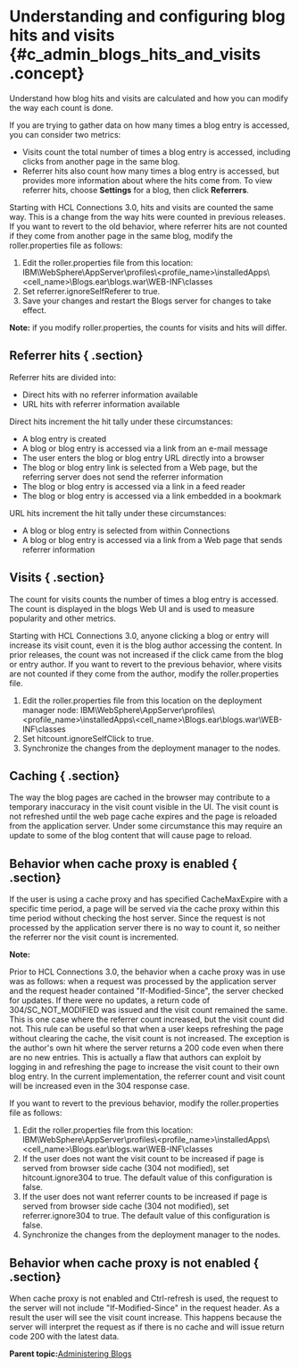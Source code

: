 # Understanding and configuring blog hits and visits {#c_admin_blogs_hits_and_visits .concept}

Understand how blog hits and visits are calculated and how you can modify the way each count is done.

If you are trying to gather data on how many times a blog entry is accessed, you can consider two metrics:

-   Visits count the total number of times a blog entry is accessed, including clicks from another page in the same blog.
-   Referrer hits also count how many times a blog entry is accessed, but provides more information about where the hits come from. To view referrer hits, choose **Settings** for a blog, then click **Referrers**.

Starting with HCL Connections 3.0, hits and visits are counted the same way. This is a change from the way hits were counted in previous releases. If you want to revert to the old behavior, where referrer hits are not counted if they come from another page in the same blog, modify the roller.properties file as follows:

1.  Edit the roller.properties file from this location: IBM\\WebSphere\\AppServer\\profiles\\<profile\_name\>\\installedApps\\<cell\_name\>\\Blogs.ear\\blogs.war\\WEB-INF\\classes
2.  Set referrer.ignoreSelfReferer to true.
3.  Save your changes and restart the Blogs server for changes to take effect.

**Note:** if you modify roller.properties, the counts for visits and hits will differ.

## Referrer hits { .section}

Referrer hits are divided into:

-   Direct hits with no referrer information available
-   URL hits with referrer information available

Direct hits increment the hit tally under these circumstances:

-   A blog entry is created
-   A blog or blog entry is accessed via a link from an e-mail message
-   The user enters the blog or blog entry URL directly into a browser
-   The blog or blog entry link is selected from a Web page, but the referring server does not send the referrer information
-   The blog or blog entry is accessed via a link in a feed reader
-   The blog or blog entry is accessed via a link embedded in a bookmark

URL hits increment the hit tally under these circumstances:

-   A blog or blog entry is selected from within Connections
-   A blog or blog entry is accessed via a link from a Web page that sends referrer information

## Visits { .section}

The count for visits counts the number of times a blog entry is accessed. The count is displayed in the blogs Web UI and is used to measure popularity and other metrics.

Starting with HCL Connections 3.0, anyone clicking a blog or entry will increase its visit count, even it is the blog author accessing the content. In prior releases, the count was not increased if the click came from the blog or entry author. If you want to revert to the previous behavior, where visits are not counted if they come from the author, modify the roller.properties file.

1.  Edit the roller.properties file from this location on the deployment manager node: IBM\\WebSphere\\AppServer\\profiles\\<profile\_name\>\\installedApps\\<cell\_name\>\\Blogs.ear\\blogs.war\\WEB-INF\\classes
2.  Set hitcount.ignoreSelfClick to true.
3.  Synchronize the changes from the deployment manager to the nodes.

## Caching { .section}

The way the blog pages are cached in the browser may contribute to a temporary inaccuracy in the visit count visible in the UI. The visit count is not refreshed until the web page cache expires and the page is reloaded from the application server. Under some circumstance this may require an update to some of the blog content that will cause page to reload.

## Behavior when cache proxy is enabled { .section}

If the user is using a cache proxy and has specified CacheMaxExpire with a specific time period, a page will be served via the cache proxy within this time period without checking the host server. Since the request is not processed by the application server there is no way to count it, so neither the referrer nor the visit count is incremented.

**Note:**

Prior to HCL Connections 3.0, the behavior when a cache proxy was in use was as follows: when a request was processed by the application server and the request header contained "If-Modified-Since", the server checked for updates. If there were no updates, a return code of 304/SC\_NOT\_MODIFIED was issued and the visit count remained the same. This is one case where the referrer count increased, but the visit count did not. This rule can be useful so that when a user keeps refreshing the page without clearing the cache, the visit count is not increased. The exception is the author's own hit where the server returns a 200 code even when there are no new entries. This is actually a flaw that authors can exploit by logging in and refreshing the page to increase the visit count to their own blog entry. In the current implementation, the referrer count and visit count will be increased even in the 304 response case.

If you want to revert to the previous behavior, modify the roller.properties file as follows:

1.  Edit the roller.properties file from this location: IBM\\WebSphere\\AppServer\\profiles\\<profile\_name\>\\installedApps\\<cell\_name\>\\Blogs.ear\\blogs.war\\WEB-INF\\classes
2.  If the user does not want the visit count to be increased if page is served from browser side cache \(304 not modified\), set hitcount.ignore304 to true. The default value of this configuration is false.
3.  If the user does not want referrer counts to be increased if page is served from browser side cache \(304 not modified\), set referrer.ignore304 to true. The default value of this configuration is false.
4.  Synchronize the changes from the deployment manager to the nodes.

## Behavior when cache proxy is not enabled { .section}

When cache proxy is not enabled and Ctrl-refresh is used, the request to the server will not include "If-Modified-Since" in the request header. As a result the user will see the visit count increase. This happens because the server will interpret the request as if there is no cache and will issue return code 200 with the latest data.

**Parent topic:**[Administering Blogs](../admin/c_administering_blogs.md)

